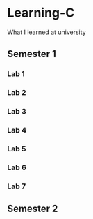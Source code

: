 # Learning-C
What I learned at university

## Semester 1
### Lab 1

### Lab 2

### Lab 3

### Lab 4

### Lab 5

### Lab 6

### Lab 7

## Semester 2
